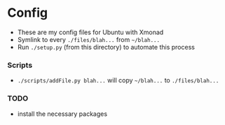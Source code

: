 # Config

- These are my config files for Ubuntu with Xmonad
- Symlink to every `./files/blah...` from `~/blah...`
- Run `./setup.py` (from this directory) to automate this process

### Scripts

- `./scripts/addFile.py blah...` will copy `~/blah...` to `./files/blah...`

### TODO

- install the necessary packages